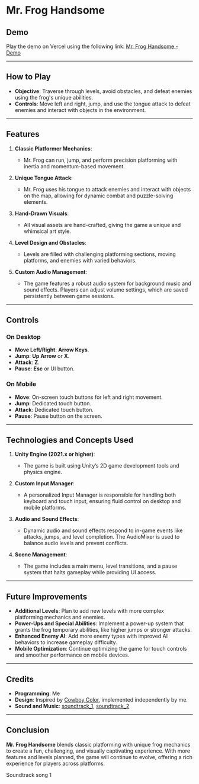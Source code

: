 # Mr. Frog Handsome

## Demo

Play the demo on Vercel using the following link: [Mr. Frog Handsome - Demo](https://mr-frog-handsome-demo.vercel.app/)

---

## How to Play

- **Objective**: Traverse through levels, avoid obstacles, and defeat enemies using the frog's unique abilities.
- **Controls**: Move left and right, jump, and use the tongue attack to defeat enemies and interact with objects in the environment.

---

## Features

1. **Classic Platformer Mechanics**:
   - Mr. Frog can run, jump, and perform precision platforming with inertia and momentum-based movement.

2. **Unique Tongue Attack**:
   - Mr. Frog uses his tongue to attack enemies and interact with objects on the map, allowing for dynamic combat and puzzle-solving elements.

3. **Hand-Drawn Visuals**:
   - All visual assets are hand-crafted, giving the game a unique and whimsical art style.

4. **Level Design and Obstacles**:
   - Levels are filled with challenging platforming sections, moving platforms, and enemies with varied behaviors.

5. **Custom Audio Management**:
   - The game features a robust audio system for background music and sound effects. Players can adjust volume settings, which are saved persistently between game sessions.

---

## Controls

### On Desktop

- **Move Left/Right**: **Arrow Keys**.
- **Jump**: **Up Arrow** or **X**.
- **Attack**: **Z**.
- **Pause**: **Esc** or UI button.

### On Mobile

- **Move**: On-screen touch buttons for left and right movement.
- **Jump**: Dedicated touch button.
- **Attack**: Dedicated touch button.
- **Pause**: Pause button on the screen.

---

## Technologies and Concepts Used

1. **Unity Engine (2021.x or higher)**:
   - The game is built using Unity’s 2D game development tools and physics engine.

2. **Custom Input Manager**:
   - A personalized Input Manager is responsible for handling both keyboard and touch input, ensuring fluid control on desktop and mobile platforms.

3. **Audio and Sound Effects**:
   - Dynamic audio and sound effects respond to in-game events like attacks, jumps, and level completion. The AudioMixer is used to balance audio levels and prevent conflicts.

4. **Scene Management**:
   - The game includes a main menu, level transitions, and a pause system that halts gameplay while providing UI access.

---

## Future Improvements

- **Additional Levels**: Plan to add new levels with more complex platforming mechanics and enemies.
- **Power-Ups and Special Abilities**: Implement a power-up system that grants the frog temporary abilities, like higher jumps or stronger attacks.
- **Enhanced Enemy AI**: Add more enemy types with improved AI behaviors to increase gameplay difficulty.
- **Mobile Optimization**: Continue optimizing the game for touch controls and smoother performance on mobile devices.

---

## Credits

- **Programming**: Me
- **Design**: Inspired by [Cowboy Color](https://store.steampowered.com/developer/Nicalis), implemented independently by me.
- **Sound and Music**: [soundtrack_1](https://store.steampowered.com/app/508990/Handsome_Mr_Frog/), [soundtrack_2](https://www.youtube.com/watch?v=oMgQJEcVToY&list=PLzjkiYUjXuevVG0fTOX4GCTzbU0ooHQ-O)

---

## Conclusion

**Mr. Frog Handsome** blends classic platforming with unique frog mechanics to create a fun, challenging, and visually captivating experience. With more features and levels planned, the game will continue to evolve, offering a rich experience for players across platforms.

Soundtrack song 1
